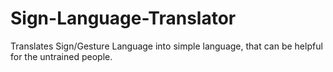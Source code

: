 # Sign-Language-Translator
 Translates Sign/Gesture Language into simple language, that can be helpful for the untrained people.

